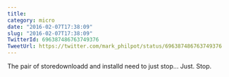 ```yaml
---
title: 
category: micro
date: "2016-02-07T17:38:09"
slug: "2016-02-07T17:38:09"
TwitterId: 696387486763749376
TweetUrl: https://twitter.com/mark_philpot/status/696387486763749376
---
```


The pair of storedownloadd and installd need to just stop... Just. Stop.
